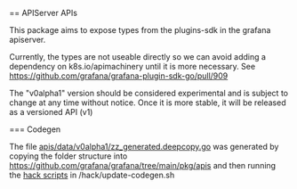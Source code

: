 == APIServer APIs

This package aims to expose types from the plugins-sdk in the grafana apiserver.

Currently, the types are not useable directly so we can avoid adding a dependency on k8s.io/apimachinery
until it is more necessary.  See https://github.com/grafana/grafana-plugin-sdk-go/pull/909

The "v0alpha1" version should be considered experimental and is subject to change at any time without notice.
Once it is more stable, it will be released as a versioned API (v1)


=== Codegen

The file [apis/data/v0alpha1/zz_generated.deepcopy.go](data/v0alpha1/zz_generated.deepcopy.go) was generated by copying the folder structure into
https://github.com/grafana/grafana/tree/main/pkg/apis and then running the [hack scripts](https://github.com/grafana/grafana/tree/v10.3.3/hack) in /hack/update-codegen.sh